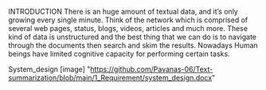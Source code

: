 INTRODUCTION
There is an huge amount of textual data, and it’s only growing every single minute.
Think of the network which is comprised of several web pages, status, blogs, videos, articles and much more.
These kind of data is unstructured and the best thing that we can do is to navigate through the documents then search and skim the results. Nowadays Human beings have limited cognitive capacity for performing certain tasks.



System_design
[image] "https://github.com/Pavanas-06/Text-summarization/blob/main/1_Requirement/system_design.docx"
